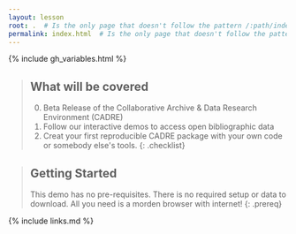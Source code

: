 ```yaml
---
layout: lesson
root: .  # Is the only page that doesn't follow the pattern /:path/index.html
permalink: index.html  # Is the only page that doesn't follow the pattern /:path/index.html
---
```


{% include gh_variables.html %}

> ## What will be covered
>
> 0.  Beta Release of the Collaborative Archive & Data Research Environment (CADRE)
> 1.  Follow our interactive demos to access open bibliographic data
> 2.  Creat your first reproducible CADRE package with your own code or somebody else's tools.
{: .checklist}


> ## Getting Started
>
> This demo has no pre-requisites. There is no required setup or data to 
> download. All you need is a morden browser with internet!
{: .prereq}

{% include links.md %}
